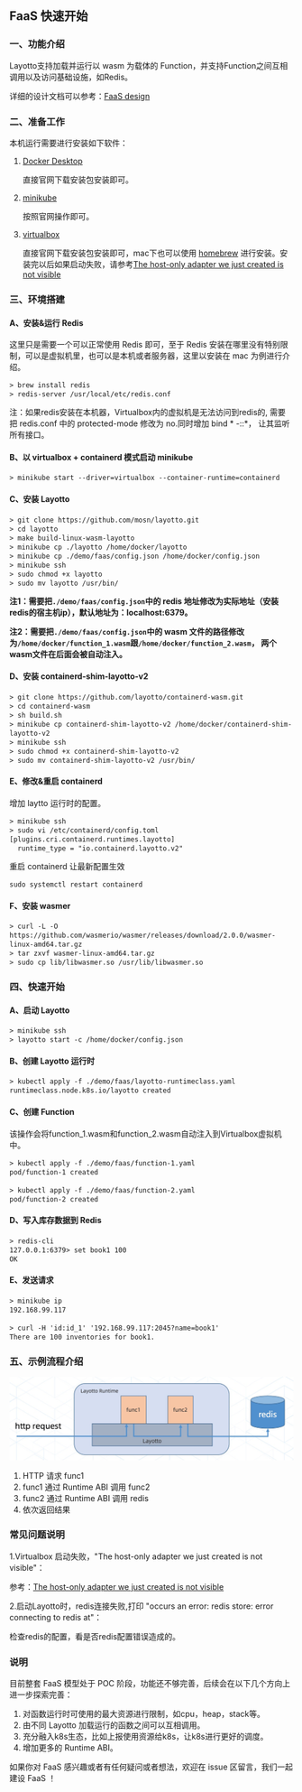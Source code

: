 ## FaaS 快速开始

### 一、功能介绍

Layotto支持加载并运行以 wasm 为载体的 Function，并支持Function之间互相调用以及访问基础设施，如Redis。

详细的设计文档可以参考：[FaaS design](../../design/faas/faas-poc-design.md)

### 二、准备工作

本机运行需要进行安装如下软件：

1. [Docker Desktop](https://www.docker.com/products/docker-desktop)

   直接官网下载安装包安装即可。

2. [minikube](https://minikube.sigs.k8s.io/docs/start/)

   按照官网操作即可。

3. [virtualbox](https://www.virtualbox.org/)
   
   直接官网下载安装包安装即可，mac下也可以使用 [homebrew](https://brew.sh/) 进行安装。安装完以后如果启动失败，请参考[The host-only adapter we just created is not visible](https://github.com/kubernetes/minikube/issues/3614)


### 三、环境搭建

#### A、安装&运行 Redis
   
这里只是需要一个可以正常使用 Redis 即可，至于 Redis 安装在哪里没有特别限制，可以是虚拟机里，也可以是本机或者服务器，这里以安装在 mac 为例进行介绍。

```
> brew install redis
> redis-server /usr/local/etc/redis.conf
```
注：如果redis安装在本机器，Virtualbox内的虚拟机是无法访问到redis的, 需要把 redis.conf 中的 protected-mode 修改为 no.同时增加 bind * -::*， 让其监听所有接口。

#### B、以 virtualbox + containerd 模式启动 minikube
```
> minikube start --driver=virtualbox --container-runtime=containerd
```

#### C、安装 Layotto
```
> git clone https://github.com/mosn/layotto.git
> cd layotto
> make build-linux-wasm-layotto
> minikube cp ./layotto /home/docker/layotto
> minikube cp ./demo/faas/config.json /home/docker/config.json
> minikube ssh
> sudo chmod +x layotto
> sudo mv layotto /usr/bin/
```
**注1：需要把`./demo/faas/config.json`中的 redis 地址修改为实际地址（安装redis的宿主机ip），默认地址为：localhost:6379。**

**注2：需要把`./demo/faas/config.json`中的 wasm 文件的路径修改为`/home/docker/function_1.wasm`跟`/home/docker/function_2.wasm`， 两个wasm文件在后面会被自动注入。**

#### D、安装 containerd-shim-layotto-v2

```
> git clone https://github.com/layotto/containerd-wasm.git
> cd containerd-wasm
> sh build.sh
> minikube cp containerd-shim-layotto-v2 /home/docker/containerd-shim-layotto-v2
> minikube ssh
> sudo chmod +x containerd-shim-layotto-v2
> sudo mv containerd-shim-layotto-v2 /usr/bin/
```

#### E、修改&重启 containerd

增加 laytto 运行时的配置。
```
> minikube ssh
> sudo vi /etc/containerd/config.toml
[plugins.cri.containerd.runtimes.layotto]
  runtime_type = "io.containerd.layotto.v2"
```
重启 containerd 让最新配置生效
```
sudo systemctl restart containerd
```

#### F、安装 wasmer

```
> curl -L -O https://github.com/wasmerio/wasmer/releases/download/2.0.0/wasmer-linux-amd64.tar.gz
> tar zxvf wasmer-linux-amd64.tar.gz
> sudo cp lib/libwasmer.so /usr/lib/libwasmer.so
```

### 四、快速开始

#### A、启动 Layotto
```
> minikube ssh 
> layotto start -c /home/docker/config.json
```

#### B、创建 Layotto 运行时
```
> kubectl apply -f ./demo/faas/layotto-runtimeclass.yaml
runtimeclass.node.k8s.io/layotto created
```

#### C、创建 Function
该操作会将function_1.wasm和function_2.wasm自动注入到Virtualbox虚拟机中。
```
> kubectl apply -f ./demo/faas/function-1.yaml
pod/function-1 created

> kubectl apply -f ./demo/faas/function-2.yaml
pod/function-2 created
```

#### D、写入库存数据到 Redis
```
> redis-cli
127.0.0.1:6379> set book1 100
OK
```

#### E、发送请求
```
> minikube ip
192.168.99.117

> curl -H 'id:id_1' '192.168.99.117:2045?name=book1'
There are 100 inventories for book1.
```

### 五、示例流程介绍

![img.png](../../../img/faas/faas-request-process.jpg)

1. HTTP 请求 func1
2. func1 通过 Runtime ABI 调用 func2
3. func2 通过 Runtime ABI 调用 redis
4. 依次返回结果

### 常见问题说明

1.Virtualbox 启动失败，"The host-only adapter we just created is not visible"：

参考：[The host-only adapter we just created is not visible](https://github.com/kubernetes/minikube/issues/3614)

2.启动Layotto时，redis连接失败,打印 "occurs an error: redis store: error connecting to redis at"：

   检查redis的配置，看是否redis配置错误造成的。
   


### 说明

目前整套 FaaS 模型处于 POC 阶段，功能还不够完善，后续会在以下几个方向上进一步探索完善：
1. 对函数运行时可使用的最大资源进行限制，如cpu，heap，stack等。
2. 由不同 Layotto 加载运行的函数之间可以互相调用。
3. 充分融入k8s生态，比如上报使用资源给k8s，让k8s进行更好的调度。 
4. 增加更多的 Runtime ABI。

如果你对 FaaS 感兴趣或者有任何疑问或者想法，欢迎在 issue 区留言，我们一起建设 FaaS ！